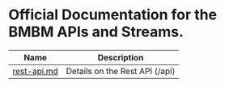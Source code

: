 # Official Documentation for the BMBM APIs and Streams.

Name | Description
------------ | ------------ 
[rest-api.md](./rest-api.md) | Details on the Rest API (/api)
